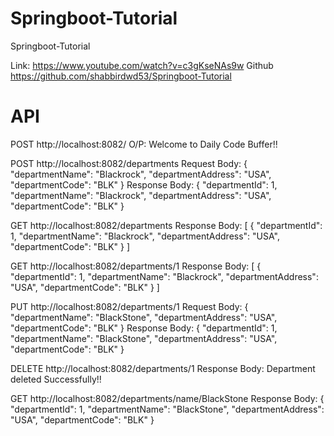 # Springboot-Tutorial
Springboot-Tutorial

Link:
https://www.youtube.com/watch?v=c3gKseNAs9w
Github
https://github.com/shabbirdwd53/Springboot-Tutorial
# API
POST
http://localhost:8082/
O/P:
Welcome to Daily Code Buffer!!

POST
http://localhost:8082/departments
Request Body:
{
    "departmentName": "Blackrock",
    "departmentAddress": "USA",
    "departmentCode": "BLK"
}
Response Body:
{
    "departmentId": 1,
    "departmentName": "Blackrock",
    "departmentAddress": "USA",
    "departmentCode": "BLK"
}

GET
http://localhost:8082/departments
Response Body:
[
    {
        "departmentId": 1,
        "departmentName": "Blackrock",
        "departmentAddress": "USA",
        "departmentCode": "BLK"
    }
]

GET
http://localhost:8082/departments/1
Response Body:
[
    {
        "departmentId": 1,
        "departmentName": "Blackrock",
        "departmentAddress": "USA",
        "departmentCode": "BLK"
    }
]

PUT
http://localhost:8082/departments/1
Request Body:
{
        "departmentName": "BlackStone",
        "departmentAddress": "USA",
        "departmentCode": "BLK"
}
Response Body:
{
    "departmentId": 1,
    "departmentName": "BlackStone",
    "departmentAddress": "USA",
    "departmentCode": "BLK"
}

DELETE
http://localhost:8082/departments/1
Response Body:
Department deleted Successfully!!

GET
http://localhost:8082/departments/name/BlackStone
Response Body:
{
    "departmentId": 1,
    "departmentName": "BlackStone",
    "departmentAddress": "USA",
    "departmentCode": "BLK"
}


